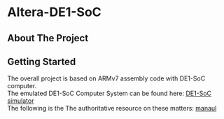 # Altera-DE1-SoC

<!-- ABOUT THE PROJECT -->
## About The Project

<!-- GETTING STARTED -->
## Getting Started
The overall project is based on ARMv7 assembly code with DE1-SoC computer. <br>
The emulated DE1-SoC Computer System can be found here: [DE1-SoC simulator](http://ecse324.ece.mcgill.ca/simulator/?sys=arm-de1soc) <br>
The following is the The authoritative resource on these matters: [manaul](DE1-SoC_Computer_ARM.pdf)





